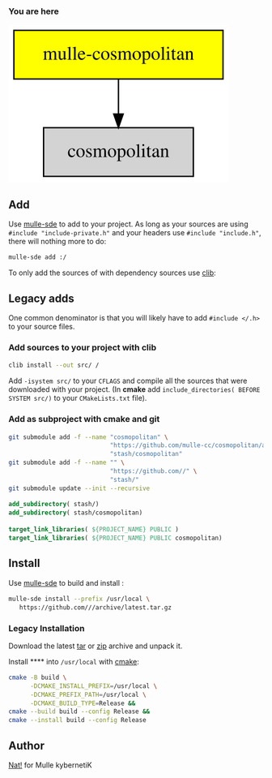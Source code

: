 # 

#### 









### You are here

![Overview](overview.dot.svg)





## Add

Use [mulle-sde](//github.com/mulle-sde) to add  to your project.
As long as your sources are using `#include "include-private.h"` and your headers use `#include "include.h"`, there will nothing more to do:

``` sh
mulle-sde add :/
```

To only add the sources of  with dependency
sources use [clib](https://github.com/clibs/clib):

## Legacy adds

One common denominator is that you will likely have to add
`#include </.h>` to your source files.


### Add sources to your project with clib

``` sh
clib install --out src/ /
```

Add `-isystem src/` to your `CFLAGS` and compile all the
sources that were downloaded with your project. (In **cmake** add
`include_directories( BEFORE SYSTEM src/)` to your `CMakeLists.txt`
file).







### Add as subproject with cmake and git

``` bash
git submodule add -f --name "cosmopolitan" \
                            "https://github.com/mulle-cc/cosmopolitan/archive/refs.git" \
                            "stash/cosmopolitan"
git submodule add -f --name "" \
                            "https://github.com//" \
                            "stash/"
git submodule update --init --recursive
```

``` cmake
add_subdirectory( stash/)
add_subdirectory( stash/cosmopolitan)

target_link_libraries( ${PROJECT_NAME} PUBLIC )
target_link_libraries( ${PROJECT_NAME} PUBLIC cosmopolitan)
```


## Install

Use [mulle-sde](//github.com/mulle-sde) to build and install :

``` sh
mulle-sde install --prefix /usr/local \
   https://github.com///archive/latest.tar.gz
```

### Legacy Installation


Download the latest [tar](https://github.com///archive/refs/tags/latest.tar.gz) or [zip](https://github.com///archive/refs/tags/latest.zip) archive and unpack it.

Install **** into `/usr/local` with [cmake](https://cmake.org):

``` sh
cmake -B build \
      -DCMAKE_INSTALL_PREFIX=/usr/local \
      -DCMAKE_PREFIX_PATH=/usr/local \
      -DCMAKE_BUILD_TYPE=Release &&
cmake --build build --config Release &&
cmake --install build --config Release
```


## Author

[Nat!](https://mulle-kybernetik.com/weblog) for Mulle kybernetiK  



